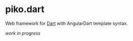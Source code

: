 piko.dart
=========

Web framework for [Dart](https://dart.dev) with AngularDart template syntax.

*work in progress*
